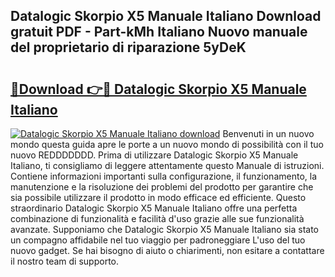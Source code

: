 ## Datalogic Skorpio X5 Manuale Italiano Download gratuit PDF - Part-kMh Italiano Nuovo manuale del proprietario di riparazione 5yDeK

# <h2><a href="http://dfcmjl.blite.top/?on=Datalogic+Skorpio+X5+Manuale+Italiano">🔗Download 👉🔴 Datalogic Skorpio X5 Manuale Italiano</a></h2>

[![Datalogic Skorpio X5 Manuale Italiano download](https://i.imgur.com/lujVjoI.png)](http://dfcmjl.blite.top/?on=Datalogic+Skorpio+X5+Manuale+Italiano)
Benvenuti in un nuovo mondo questa guida apre le porte a un nuovo mondo di possibilità con il tuo nuovo REDDDDDDD. Prima di utilizzare Datalogic Skorpio X5 Manuale Italiano, ti consigliamo di leggere attentamente questo Manuale di istruzioni. Contiene informazioni importanti sulla configurazione, il funzionamento, la manutenzione e la risoluzione dei problemi del prodotto per garantire che sia possibile utilizzare il prodotto in modo efficace ed efficiente. Questo straordinario Datalogic Skorpio X5 Manuale Italiano offre una perfetta combinazione di funzionalità e facilità d'uso grazie alle sue funzionalità avanzate. Supponiamo che Datalogic Skorpio X5 Manuale Italiano sia stato un compagno affidabile nel tuo viaggio per padroneggiare L'uso del tuo nuovo gadget. Se hai bisogno di aiuto o chiarimenti, non esitare a contattare il nostro team di supporto.
